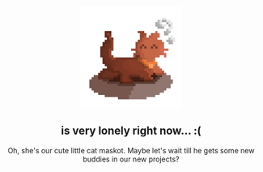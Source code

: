 <div align="center">

<img src="../assets/catconfused.png" width="200">

## <name> is very lonely right now... :(
Oh, she's our cute little cat maskot. Maybe let's wait till he gets some new buddies in our new projects?

</div>